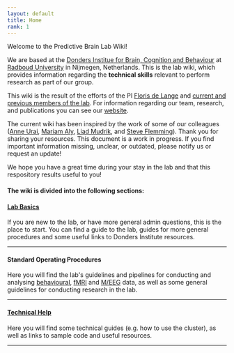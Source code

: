 ```yaml
---
layout: default
title: Home
rank: 1
---
```


Welcome to the Predictive Brain Lab Wiki!

We are based at the [Donders Institue for Brain, Cognition and Behaviour](https://www.ru.nl/en/donders-institute) at [Radboud University](https://www.ru.nl/en) in Nijmegen, Netherlands. This is the lab wiki, which provides information regarding the **technical skills** relevant to perform research as part of our group. 

This wiki is the result of the efforts of the PI [Floris de Lange](https://www.predictivebrainlab.com/people/floris-de-lange) and [current and previous members of the lab](https://www.predictivebrainlab.com/people). For information regarding our team, research, and publications you can see our [website](https://www.predictivebrainlab.com/). 

The current wiki has been inspired by the work of some of our colleagues ([Anne Urai](https://anne-urai.github.io/lab_wiki/Practical.html), [Mariam Aly](https://osf.io/mdh87/wiki/Stimuli/), [Liad Mudrik](https://osf.io/5kfrc/wiki/home/), and [Steve Flemming](https://metacoglab.github.io/lab_wiki/)). Thank you for sharing your resources. 
This document is a work in progress. If you find important information missing, unclear, or outdated, please notify us or request an update!

We hope you have a great time during your stay in the lab and that this respository results useful to you!


#### The wiki is divided into the following sections:
  

#### [Lab Basics](./lab_basics.md)

If you are new to the lab, or have more general admin questions, this is the place to start. You can find a guide to the lab, guides for more general procedures and some useful links to Donders Institute resources.

* * * 
#### Standard Operating Procedures

Here you will find the lab's guidelines and pipelines for conducting and analysing [behavioural](./behavioral_testing.md), [fMRI](./fMRI.md) and [M/EEG](./MEG.md) data, as well as some general guidelines for conducting research in the lab.

* * * 

#### [Technical Help](./technical_help.md)

Here you will find some technical guides (e.g. how to use the cluster), as well as links to sample code and useful resources.

* * * 


